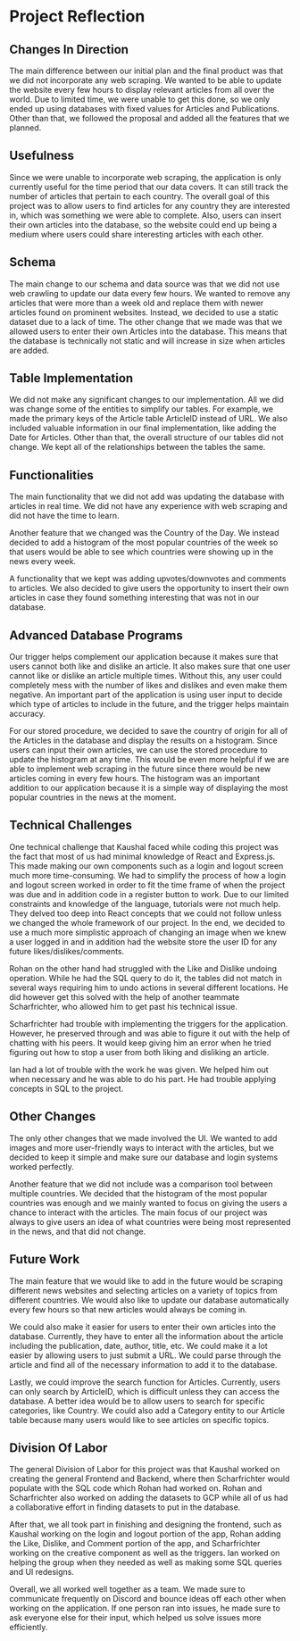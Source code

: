 # Project Reflection

## Changes In Direction 
The main difference between our initial plan and the final product was that we did not incorporate any web scraping. We wanted to be able to update the website every few hours to display relevant articles from all over the world. Due to limited time, we were unable to get this done, so we only ended up using databases with fixed values for Articles and Publications. Other than that, we followed the proposal and added all the features that we planned.

## Usefulness
Since we were unable to incorporate web scraping, the application is only currently useful for the time period that our data covers. It can still track the number of articles that pertain to each country. The overall goal of this project was to allow users to find articles for any country they are interested in, which was something we were able to complete. Also, users can insert their own articles into the database, so the website could end up being a medium where users could share interesting articles with each other. 

## Schema
The main change to our schema and data source was that we did not use web crawling to update our data every few hours. We wanted to remove any articles that were more than a week old and replace them with newer articles found on prominent websites. Instead, we decided to use a static dataset due to a lack of time. The other change that we made was that we allowed users to enter their own Articles into the database. This means that the database is technically not static and will increase in size when articles are added.

## Table Implementation
We did not make any significant changes to our implementation. All we did was change some of the entities to simplify our tables. For example, we made the primary keys of the Article table ArticleID instead of URL. We also included valuable information in our final implementation, like adding the Date for Articles. Other than that, the overall structure of our tables did not change. We kept all of the relationships between the tables the same.

## Functionalities
The main functionality that we did not add was updating the database with articles in real time. We did not have any experience with web scraping and did not have the time to learn. 

Another feature that we changed was the Country of the Day. We instead decided to add a histogram of the most popular countries of the week so that users would be able to see which countries were showing up in the news every week. 

A functionality that we kept was adding upvotes/downvotes and comments to articles. We also decided to give users the opportunity to insert their own articles in case they found something interesting that was not in our database. 

## Advanced Database Programs
Our trigger helps complement our application because it makes sure that users cannot both like and dislike an article. It also makes sure that one user cannot like or dislike an article multiple times. Without this, any user could completely mess with the number of likes and dislikes and even make them negative. An important part of the application is using user input to decide which type of articles to include in the future, and the trigger helps maintain accuracy.

For our stored procedure, we decided to save the country of origin for all of the Articles in the database and display the results on a histogram. Since users can input their own articles, we can use the stored procedure to update the histogram at any time. This would be even more helpful if we are able to implement web scraping in the future since there would be new articles coming in every few hours. The histogram was an important addition to our application because it is a simple way of displaying the most popular countries in the news at the moment.

## Technical Challenges
One technical challenge that Kaushal faced while coding this project was the fact that most of us had minimal knowledge of React and Express.js. This made making our own components such as a login and logout screen much more time-consuming. We had to simplify the process of how a login and logout screen worked in order to fit the time frame of when the project was due and in addition code in a register button to work. Due to our limited constraints and knowledge of the language, tutorials were not much help. They delved too deep into React concepts that we could not follow unless we changed the whole framework of our project. In the end, we decided to use a much more simplistic approach of changing an image when we knew a user logged in and in addition had the website store the user ID for any future likes/dislikes/comments. 

Rohan on the other hand had struggled with the Like and Dislike undoing operation. While he had the SQL query to do it, the tables did not match in several ways requiring him to undo actions in several different locations. He did however get this solved with the help of another teammate Scharfrichter, who allowed him to get past his technical issue. 

Scharfrichter had trouble with implementing the triggers for the application. However, he preserved through and was able to figure it out with the help of chatting with his peers. It would keep giving him an error when he tried figuring out how to stop a user from both liking and disliking an article.

Ian had a lot of trouble with the work he was given. We helped him out when necessary and he was able to do his part. He had trouble applying concepts in SQL to the project.

## Other Changes
The only other changes that we made involved the UI. We wanted to add images and more user-friendly ways to interact with the articles, but we decided to keep it simple and make sure our database and login systems worked perfectly. 

Another feature that we did not include was a comparison tool between multiple countries. We decided that the histogram of the most popular countries was enough and we mainly wanted to focus on giving the users a chance to interact with the articles. The main focus of our project was always to give users an idea of what countries were being most represented in the news, and that did not change.

## Future Work
The main feature that we would like to add in the future would be scraping different news websites and selecting articles on a variety of topics from different countries. We would also like to update our database automatically every few hours so that new articles would always be coming in.

We could also make it easier for users to enter their own articles into the database. Currently, they have to enter all the information about the article including the publication, date, author, title, etc. We could make it a lot easier by allowing users to just submit a URL. We could parse through the article and find all of the necessary information to add it to the database. 

Lastly, we could improve the search function for Articles. Currently, users can only search by ArticleID, which is difficult unless they can access the database. A better idea would be to allow users to search for specific categories, like Country. We could also add a Category entity to our Article table because many users would like to see articles on specific topics.

## Division Of Labor
The general Division of Labor for this project was that Kaushal worked on creating the general Frontend and Backend, where then Scharfrichter would populate with the SQL code which Rohan had worked on. Rohan and Scharfrichter also worked on adding the datasets to GCP while all of us had a collaborative effort in finding datasets to put in the database. 

After that, we all took part in finishing and designing the frontend, such as Kaushal working on the login and logout portion of the app, Rohan adding the Like, Dislike, and Comment portion of the app, and Scharfrichter working on the creative component as well as the triggers. Ian worked on helping the group when they needed as well as making some SQL queries and UI redesigns.

Overall, we all worked well together as a team. We made sure to communicate frequently on Discord and bounce ideas off each other when working on the application. If one person ran into issues, he made sure to ask everyone else for their input, which helped us solve issues more efficiently.
